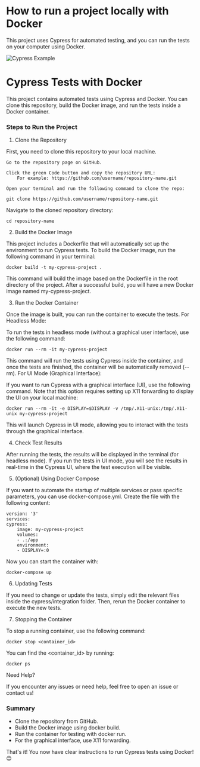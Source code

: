 # How to run a project locally with Docker

This project uses Cypress for automated testing, and you can run the tests on your computer using Docker.

![Cypress Example](images/WikiTests.png)


# Cypress Tests with Docker

This project contains automated tests using Cypress and Docker. You can clone this repository, build the Docker image, and run the tests inside a Docker container.

### Steps to Run the Project
1. Clone the Repository

First, you need to clone this repository to your local machine.

    Go to the repository page on GitHub.

    Click the green Code button and copy the repository URL:
        For example: https://github.com/username/repository-name.git

    Open your terminal and run the following command to clone the repo:

    git clone https://github.com/username/repository-name.git

Navigate to the cloned repository directory:

    cd repository-name

2. Build the Docker Image

This project includes a Dockerfile that will automatically set up the environment to run Cypress tests. To build the Docker image, run the following command in your terminal:

    docker build -t my-cypress-project .

This command will build the image based on the Dockerfile in the root directory of the project. After a successful build, you will have a new Docker image named my-cypress-project.

3. Run the Docker Container

Once the image is built, you can run the container to execute the tests.
For Headless Mode:

To run the tests in headless mode (without a graphical user interface), use the following command:

    docker run --rm -it my-cypress-project

This command will run the tests using Cypress inside the container, and once the tests are finished, the container will be automatically removed (--rm).
For UI Mode (Graphical Interface):

If you want to run Cypress with a graphical interface (UI), use the following command. Note that this option requires setting up X11 forwarding to display the UI on your local machine:

    docker run --rm -it -e DISPLAY=$DISPLAY -v /tmp/.X11-unix:/tmp/.X11-unix my-cypress-project

This will launch Cypress in UI mode, allowing you to interact with the tests through the graphical interface.

4. Check Test Results

After running the tests, the results will be displayed in the terminal (for headless mode). If you run the tests in UI mode, you will see the results in real-time in the Cypress UI, where the test execution will be visible.

5. (Optional) Using Docker Compose

If you want to automate the startup of multiple services or pass specific parameters, you can use docker-compose.yml. Create the file with the following content:

    version: '3'
    services:
    cypress:
        image: my-cypress-project
        volumes:
        - .:/app
        environment:
        - DISPLAY=:0

Now you can start the container with:

    docker-compose up

6. Updating Tests

If you need to change or update the tests, simply edit the relevant files inside the cypress/integration folder. Then, rerun the Docker container to execute the new tests.

7. Stopping the Container

To stop a running container, use the following command:

    docker stop <container_id>

You can find the <container_id> by running:

    docker ps

Need Help?

If you encounter any issues or need help, feel free to open an issue or contact us!

### Summary
* Clone the repository from GitHub.
* Build the Docker image using docker build.
* Run the container for testing with docker run.
* For the graphical interface, use X11 forwarding.

That's it! You now have clear instructions to run Cypress tests using Docker! 😊